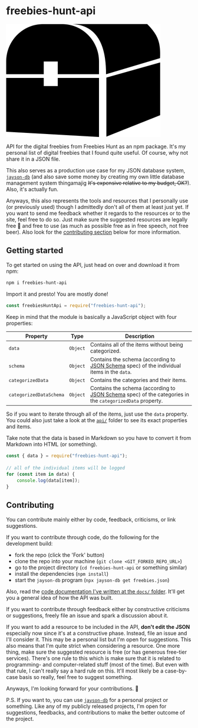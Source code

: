 # freebies-hunt-api
![Freebies Hunt logo](./docs/assets/freebies-hunt-logo.svg)

API for the digital freebies from Freebies Hunt as an npm package. It's my personal list of digital freebies that I found quite useful. Of course, why not share it in a JSON file. 

This also serves as a production use case for my JSON database system, [`jayson-db`](https://github.com/foo-dogsquared/jayson-db) (and also save some money by creating my own little database management system thingamajig ~~It's expensive relative to my budget, OK?~~). Also, it's actually fun.

Anyways, this also represents the tools and resources that I personally use (or previously used) though I admittedly don't all of them at least just yet. If you want to send me feedback whether it regards to the resources or to the site, feel free to do so. Just make sure the suggested resources are legally free 👀 and free to use (as much as possible free as in free speech, not free beer). Also look for the [contributing section](#contributing) below for more information.

## Getting started
To get started on using the API, just head on over and download it from npm:

```sh
npm i freebies-hunt-api
```

Import it and presto! You are mostly done!

```js
const freebiesHuntApi = require("freebies-hunt-api");
```

Keep in mind that the module is basically a JavaScript object with four properties:

Property | Type | Description
--- | --- | --- |
`data` | `Object` | Contains all of the items without being categorized.
`schema` | `Object` | Contains the schema (according to [JSON Schema](http://json-schema.org/) spec) of the individual items in the `data`.
`categorizedData` | `Object` | Contains the categories and their items.
`categorizedDataSchema` | `Object` | Contains the schema (according to [JSON Schema](http://json-schema.org/) spec) of the categories in the `categorizedData` property.

So if you want to iterate through all of the items, just use the `data` property. You could also just take a look at the [`api/`](./api/) folder to see its exact properties and items.

Take note that the data is based in Markdown so you have to convert it from Markdown into HTML (or something).

```js
const { data } = require("freebies-hunt-api");

// all of the individual items will be logged
for (const item in data) {
    console.log(data[item]);
}
```

## Contributing
You can contribute mainly either by code, feedback, criticisms, or link suggestions. 

If you want to contribute through code, do the following for the development build:

- fork the repo (click the 'Fork' button)
- clone the repo into your machine (`git clone <GIT_FORKED_REPO_URL>`)
- go to the project directory (`cd freebies-hunt-api` or something similar)
- install the dependencies (`npm install`)
- start the `jayson-db` program (`npx jayson-db get freebies.json`)

Also, read the [code documentation I've written at the `docs/` folder](./docs/getting-started.md). It'll get you a general idea of how the API was built.

If you want to contribute through feedback either by constructive criticisms or suggestions, freely file an issue and spark a discussion about it.

If you want to add a resource to be included in the API, **don't edit the JSON** especially now since it's at a constructive phase. Instead, file an issue and I'll consider it. This may be a personal list but I'm open for suggestions. This also means that I'm quite strict when considering a resource. One more thing, make sure the suggested resource is free (or has generous free-tier services). There's one rule to this which is make sure that it is related to programming- and computer-related stuff (most of the time). But even with that rule, I can't really say a hard rule on this. It'll most likely be a case-by-case basis so really, feel free to suggest something.

Anyways, I'm looking forward for your contributions. 🙂

P.S. If you want to, you can use [`jayson-db`](https://github.com/foo-dogsquared/jayson-db) for a personal project or something. Like any of my publicly released projects, I'm open for suggestions, feedbacks, and contributions to make the better outcome of the project.
